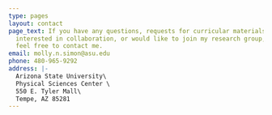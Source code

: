 ```yaml
---
type: pages
layout: contact
page_text: If you have any questions, requests for curricular materials, are
  interested in collaboration, or would like to join my research group, please
  feel free to contact me.
email: molly.n.simon@asu.edu
phone: 480-965-9292
address: |-
  Arizona State University\
  Physical Sciences Center \
  550 E. Tyler Mall\
  Tempe, AZ 85281
---
```

